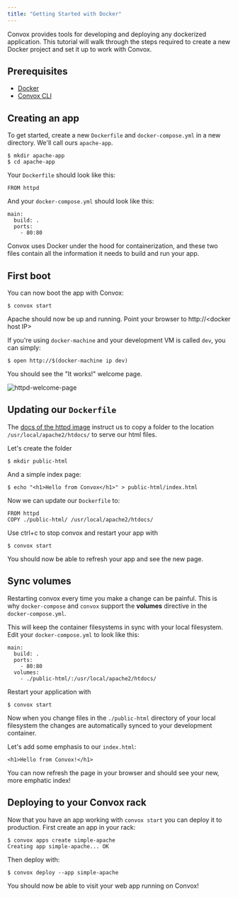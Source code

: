 ```yaml
---
title: "Getting Started with Docker"
---
```

Convox provides tools for developing and deploying any dockerized application. This tutorial will walk through the steps required to create a new Docker project and set it up to work with Convox.

## Prerequisites

- [Docker](https://docs.docker.com/installation/)
- [Convox CLI](/docs/getting-started/)

## Creating an app

To get started, create a new `Dockerfile` and `docker-compose.yml` in a new directory. We'll call ours `apache-app`.

    $ mkdir apache-app
    $ cd apache-app

Your `Dockerfile` should look like this:

    FROM httpd

And your `docker-compose.yml` should look like this:

    main:
      build: .
      ports:
        - 80:80

Convox uses Docker under the hood for containerization, and these two files contain all the information it needs to build and run your app.

## First boot

You can now boot the app with Convox:

    $ convox start

Apache should now be up and running. Point your browser to http://&lt;docker host IP&gt;


If you're using `docker-machine` and your development VM is called `dev`, you can simply:

    $ open http://$(docker-machine ip dev)

You should see the "It works!" welcome page.

![httpd-welcome-page](/assets/images/docs/getting-started-with-docker/it-works.png)


## Updating our `Dockerfile`

The [docs of the httpd image](https://hub.docker.com/_/httpd/) instruct us to copy a folder
to the location `/usr/local/apache2/htdocs/` to serve our html files.

Let's create the folder

    $ mkdir public-html

And a simple index page:

    $ echo "<h1>Hello from Convox</h1>" > public-html/index.html

Now we can update our `Dockerfile` to:

    FROM httpd
    COPY ./public-html/ /usr/local/apache2/htdocs/

Use ctrl+c to stop convox and restart your app with

    $ convox start

You should now be able to refresh your app and see the new page.


## Sync volumes

Restarting convox every time you make a change can be painful. This is why `docker-compose` and `convox` support the **volumes** directive in the `docker-compose.yml`.

This will keep the container filesystems in sync with your local filesystem. Edit your `docker-compose.yml` to look like this:

    main:
      build: .
      ports:
        - 80:80
      volumes:
        - ./public-html/:/usr/local/apache2/htdocs/

Restart your application with

    $ convox start

Now when you change files in the `./public-html` directory of your local filesystem the changes are automatically synced to your development container.

Let's add some emphasis to our `index.html`:

    <h1>Hello from Convox!</h1>

You can now refresh the page in your browser and should see your new, more emphatic index!


## Deploying to your Convox rack

Now that you have an app working with `convox start` you can deploy it to production. First create an app in your rack:

    $ convox apps create simple-apache
    Creating app simple-apache... OK

Then deploy with:

    $ convox deploy --app simple-apache

You should now be able to visit your web app running on Convox!
